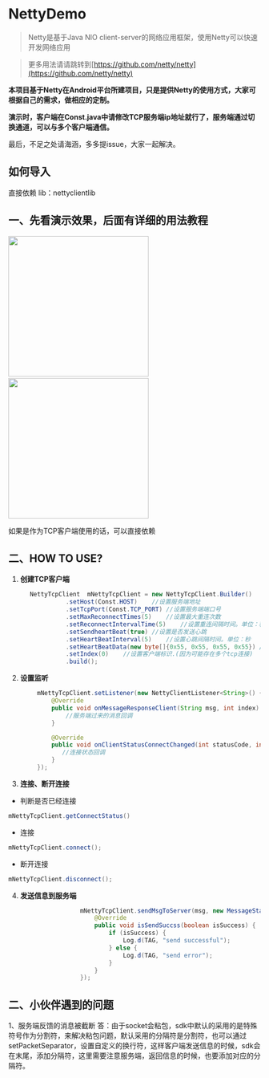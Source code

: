 # NettyDemo

 > Netty是基于Java NIO client-server的网络应用框架，使用Netty可以快速开发网络应用
 
   >更多用法请请跳转到[https://github.com/netty/netty](https://github.com/netty/netty)  
 
 **本项目基于Netty在Android平台所建项目，只是提供Netty的使用方式，大家可根据自己的需求，做相应的定制。**
 
 **演示时，客户端在Const.java中请修改TCP服务端ip地址就行了，服务端通过切换通道，可以与多个客户端通信。**
 
 最后，不足之处请海涵，多多提issue，大家一起解决。
 ## 如何导入
 
直接依赖 lib：nettyclientlib
 ## 一、先看演示效果，后面有详细的用法教程
 <img src="https://github.com/cai784921129/NettyDemo/blob/master/screenshot/clent.gif" width="280px"/> <img src="https://github.com/cai784921129/NettyDemo/blob/master/screenshot/server.gif" height="280px"/>

如果是作为TCP客户端使用的话，可以直接依赖

## 二、HOW TO USE?

1. **创建TCP客户端**
```Java
      NettyTcpClient  mNettyTcpClient = new NettyTcpClient.Builder()
                .setHost(Const.HOST)    //设置服务端地址
                .setTcpPort(Const.TCP_PORT) //设置服务端端口号
                .setMaxReconnectTimes(5)    //设置最大重连次数
                .setReconnectIntervalTime(5)    //设置重连间隔时间。单位：秒
                .setSendheartBeat(true) //设置是否发送心跳
                .setHeartBeatInterval(5)    //设置心跳间隔时间。单位：秒
                .setHeartBeatData(new byte[]{0x55, 0x55, 0x55, 0x55}) //设置心跳数据，可以是String类型，也可以是byte[]，以后设置的为准
                .setIndex(0)    //设置客户端标识.(因为可能存在多个tcp连接)
                .build();
```

2. **设置监听**
```Java
        mNettyTcpClient.setListener(new NettyClientListener<String>() {
            @Override
            public void onMessageResponseClient(String msg, int index) {
                //服务端过来的消息回调
            }

            @Override
            public void onClientStatusConnectChanged(int statusCode, int index) {
               //连接状态回调
            }
        });
```
3. **连接、断开连接**
- 判断是否已经连接
```Java
mNettyTcpClient.getConnectStatus()
```
- 连接
```Java
mNettyTcpClient.connect();
```
- 断开连接
```Java
mNettyTcpClient.disconnect();
```
4. **发送信息到服务端**
```Java
                    mNettyTcpClient.sendMsgToServer(msg, new MessageStateListener() {
                        @Override
                        public void isSendSuccss(boolean isSuccess) {
                            if (isSuccess) {
                                Log.d(TAG, "send successful");
                            } else {
                                Log.d(TAG, "send error");
                            }
                        }
                    });
```

## 二、小伙伴遇到的问题
1、服务端反馈的消息被截断
答：由于socket会粘包，sdk中默认的采用的是特殊符号作为分割符，来解决粘包问题，默认采用的分隔符是分割符，也可以通过setPacketSeparator，设置自定义的换行符，这样客户端发送信息的时候，sdk会在末尾，添加分隔符，这里需要注意服务端，返回信息的时候，也要添加对应的分隔符。


